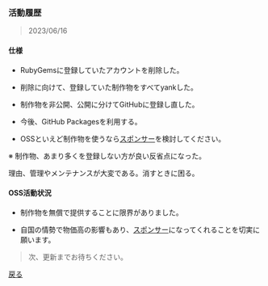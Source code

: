 ### 活動履歴

> 2023/06/16

#### 仕様

- RubyGemsに登録していたアカウントを削除した。

- 削除に向けて、登録していた制作物をすべてyankした。

- 制作物を非公開、公開に分けてGitHubに登録し直した。

- 今後、GitHub Packagesを利用する。

- OSSといえど制作物を使うなら[スポンサー](https://github.com/sponsors/takkii)を検討してください。

※ 制作物、あまり多くを登録しない方が良い反省点になった。

理由、管理やメンテナンスが大変である。消すときに困る。

#### OSS活動状況

- 制作物を無償で提供することに限界がありました。

- 自国の情勢で物価高の影響もあり、[スポンサー](https://github.com/sponsors/takkii)になってくれることを切実に願います。


> 次、更新までお待ちください。

[戻る](https://github.com/takkii)
